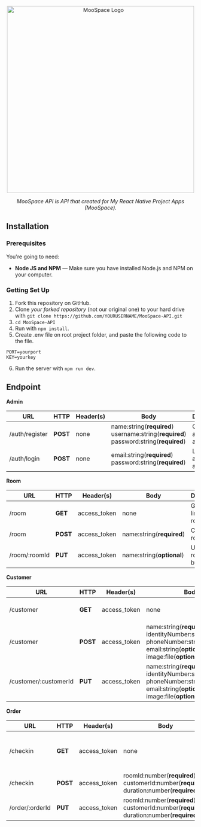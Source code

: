 <p align="center">
  <img src="https://raw.githubusercontent.com/siccmwn/MooSpace-API/master/image/MooSpace.png" alt="MooSpace Logo" width="500">
</p>
<p align="center"><em>MooSpace API is API that created for My React Native Project Apps (MooSpace).</em></p>

Installation
---------------

### Prerequisites

You're going to need:
- **Node JS and NPM** — Make sure you have installed Node.js and NPM on your computer.

### Getting Set Up
1. Fork this repository on GitHub.
2. Clone *your forked repository* (not our original one) to your hard drive with `git clone https://github.com/YOURUSERNAME/MooSpace-API.git`
3. `cd MooSpace-API`
4. Run with `npm install`.
5. Create .env file on root project folder, and paste the following code to the file.
```
PORT=yourport
KEY=yourkey
```
6. Run the server with `npm run dev`.

Endpoint
---------------

**Admin**

| URL | HTTP | Header(s) | Body | Description |
| -------- | ---- | --------- | ---- | ----------- |
| /auth/register | **POST** | none | name:string(**required**) <br> username:string(**required**) <br> password:string(**required**) <br> | Create admin account. |
| /auth/login | **POST** | none | email:string(**required**) <br> password:string(**required**) <br> | Login account as admin. |

**Room**

| URL | HTTP | Header(s) | Body | Description |
| -------- | ---- | --------- | ---- | ----------- |
| /room | **GET** | access_token | none | Get all listed rooms. |
| /room | **POST** | access_token | name:string(**required**) <br> | Create new room. |
| /room/:roomId | **PUT** | access_token | name:string(**optional**) <br> | Update room name by roomId. |

**Customer**

| URL | HTTP | Header(s) | Body | Description |
| -------- | ---- | --------- | ---- | ----------- |
| /customer | **GET** | access_token | none | Get all listed customers. |
| /customer | **POST** | access_token | name:string(**required**) <br> identityNumber:string(**required**) <br> phoneNumber:string(**required**) email:string(**optional**) <br> image:file(**optional**) <br> | Create new customer. |
| /customer/:customerId | **PUT** | access_token | name:string(**required**) <br> identityNumber:string(**required**) <br> phoneNumber:string(**required**) email:string(**optional**) <br> image:file(**optional**) <br> | Create customer by customerId. |

**Order**

| URL | HTTP | Header(s) | Body | Description |
| -------- | ---- | --------- | ---- | ----------- |
| /checkin | **GET** | access_token | none | Get all listed rooms that booked and not booked. |
| /checkin | **POST** | access_token | roomId:number(**required**) <br> customerId:number(**required**) <br> duration:number(**required**) <br> | Checkin room. |
| /order/:orderId | **PUT** | access_token | roomId:number(**required**) <br> customerId:number(**required**) <br> duration:number(**required**) <br> | Checkout room. |